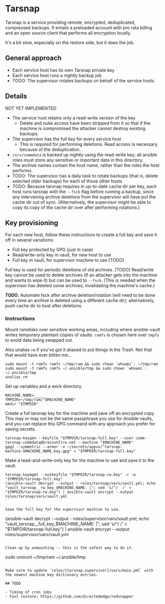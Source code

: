 # Tarsnap

Tarsnap is a service providing remote, encrypted, deduplicated,
compressed backups. It entails a preloaded account with pro rata
billing and an open source client that performs all encryption
locally.

It's a bit slow, especially on the restore side, but it does the job.

## General approach

- Each service host has its own Tarsnap private key
- Each service host runs a nightly backup job
- TODO: The supervisor rotates backups on behalf of the service hosts

## Details

NOT YET IMPLEMENTED

- The service host retains only a read-write version of the key
    - Delete and nuke access have been stripped from it so that if the
      machine is compromised the attacker cannot destroy existing
      backups.
- The supervisor has the full key for every service host
    - This is required for performing deletions. Read access is
      necessary because of the deduplication.
- `/srv/commdata` is backed up nightly using the read-write key; all
  ansible roles must store any sensitive or important data in this
  directory.
- The archive names contain the host name, rather than the roles the
  host performs.
- TODO: The supervisor has a daily task to rotate backups (that is,
  delete selected older backups) for each of those other hosts
- TODO: Because tarsnap requires in up-to-date cache dir per key, each host
  runs tarsnap with the `--fsck` flag before running a backup, since
  any intervening archive deletions from the supervisor will have put
  the cache dir out of sync. (Alternatively, the supervisor might be
  able to copy its copy of the cache dir over after performing
  rotations.)

## Key provisioning

For each new host, follow these instructions to create a full key and
save it off in several variations:

- Full key protected by GPG (just in case)
- Read/write-only key in vault, for new host to use
- Full key in vault, for supervisor machine to use [TODO]

Full key is used for periodic deletions of old archives. [TODO]
Read/write key cannot be used to delete archives (if an attacker gets
into the machine and wants to wipe it) but can be used to
`--fsck`. (This is needed when the supervisor has deleted some
archives, invalidating the machine's cache.)

**TODO**: Automate fsck after archive deletion/rotation (will need to
be done every time an archive is deleted using a different cache dir);
alternatively, push cache dir to host after deletions.

### Instructions

Mount ramdisks over sensitive working areas, including where
ansible-vault writes temporary plaintext copies of vaults. `ramfs` is
chosen here over `tmpfs` to avoid data being swapped out.

Also unalias `rm` if you've got it aliased to put things in the
Trash. Not that that would have ever bitten me...

```
sudo mount -t ramfs ramfs ~/tmp/ram && sudo chown `whoami`: ~/tmp/ram
sudo mount -t ramfs ramfs ~/.ansible/tmp && sudo chown `whoami`: ~/.ansible/tmp
unalias rm
```

Set up variables and a work directory.

```
MACHINE_NAME=_____
TMPDIR=~/tmp/ram/"$MACHINE_NAME"
mkdir "$TMPDIR"
```

Create a full tarsnap key for the machine and save off an encrypted
copy. This may or may not be the same passphrase you use for Ansible
vaults, and you can replace this GPG command with any approach you
prefer for saving secrets.

```
tarsnap-keygen --keyfile "$TMPDIR/tarsnap-full.key" --user comm-tarsnap-commdata@brainonfire.net --machine "$MACHINE_NAME"
gpg2 --symmetric --armor -o ~/secrets/appux/"tarsnap-machine-$MACHINE_NAME.key.gpg" < "$TMPDIR/tarsnap-full.key"
```

Make a read-and-write-only key for the machine to use and save it to
the vault.

```
tarsnap-keymgmt --outkeyfile "$TMPDIR/tarsnap-rw.key" -r -w "$TMPDIR/tarsnap-full.key"
(ansible-vault decrypt --output - roles/tarsnap/vars/vault.yml; echo "vault_tarsnap__rw_key_$MACHINE_NAME: |"; sed 's/^/  /' < "$TMPDIR/tarsnap-rw.key") | ansible-vault encrypt --output roles/tarsnap/vars/vault.yml
``

Save the full key for the supervisor machine to use.

```
(ansible-vault decrypt --output - roles/supervisor/vars/vault.yml; echo "vault_tarsnap__full_key_$MACHINE_NAME: |"; sed 's/^/  /' < "$TMPDIR/tarsnap-full.key") | ansible-vault encrypt --output roles/supervisor/vars/vault.yml
```

Clean up by unmounting -- this is the safest way to do it.

```
sudo umount ~/tmp/ram ~/.ansible/tmp
```

Make sure to update `roles/{tarsnap,supervisor}/vars/main.yml` with
the newest machine key dictionary entries.

## TODO

- Timing of cron jobs
- Fast restore: https://github.com/directededge/redsnapper

